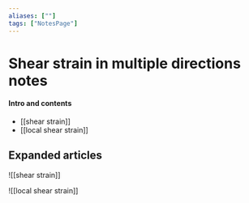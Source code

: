 ```yaml
---
aliases: [""]
tags: ["NotesPage"]
---
```


# Shear strain in multiple directions notes

#### Intro and contents
- [[shear strain]]
- [[local shear strain]]


## Expanded articles
![[shear strain]]

![[local shear strain]]
